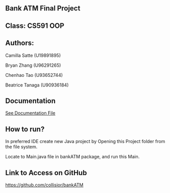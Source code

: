 ## Bank ATM Final Project

## Class: CS591 OOP


## Authors:


Camilla Satte (U19891895)

Bryan Zhang (U96291265)

Chenhao Tao (U93652744)

Beatrice Tanaga (U90936184)



## Documentation
[See Documentation File](https://github.com/collisior/bankATM/blob/master/bankATM/Documentation.pdf)


## How to run?

In preferred IDE create new Java project by Opening this Project folder from the file system.

Locate to Main.java file in bankATM package, and run this Main.

## Link to Access on GitHub

https://github.com/collisior/bankATM
